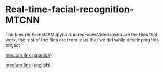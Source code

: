 # Real-time-facial-recognition-MTCNN

The files recFacesCAM.ipynb and recFacesVideo.ipynb are the files that work, the rest of the files are from tests that we did while developing this project

[medium link (spanish)](https://medium.com/p/2e2b53870995/edit)

[medium link (english)](https://medium.com/p/253bc43d7c32)
